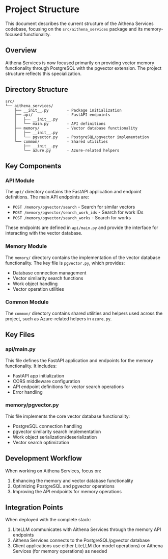 # Project Structure

This document describes the current structure of the Aithena Services codebase, focusing on the `src/aithena_services` package and its memory-focused functionality.

## Overview

Aithena Services is now focused primarily on providing vector memory functionality through PostgreSQL with the pgvector extension. The project structure reflects this specialization.

## Directory Structure

```
src/
└── aithena_services/
    ├── __init__.py        - Package initialization
    ├── api/               - FastAPI endpoints
    │   ├── __init__.py
    │   └── main.py        - API definitions
    ├── memory/            - Vector database functionality
    │   ├── __init__.py
    │   └── pgvector.py    - PostgreSQL/pgvector implementation
    └── common/            - Shared utilities
        ├── __init__.py
        └── azure.py       - Azure-related helpers
```

## Key Components

### API Module

The `api/` directory contains the FastAPI application and endpoint definitions. The main API endpoints are:

- `POST /memory/pgvector/search` - Search for similar vectors
- `POST /memory/pgvector/search_work_ids` - Search for work IDs
- `POST /memory/pgvector/search_works` - Search for works

These endpoints are defined in `api/main.py` and provide the interface for interacting with the vector database.

### Memory Module

The `memory/` directory contains the implementation of the vector database functionality. The key file is `pgvector.py`, which provides:

- Database connection management
- Vector similarity search functions
- Work object handling
- Vector operation utilities

### Common Module

The `common/` directory contains shared utilities and helpers used across the project, such as Azure-related helpers in `azure.py`.

## Key Files

### api/main.py

This file defines the FastAPI application and endpoints for the memory functionality. It includes:

- FastAPI app initialization
- CORS middleware configuration
- API endpoint definitions for vector search operations
- Error handling

### memory/pgvector.py

This file implements the core vector database functionality:

- PostgreSQL connection handling
- pgvector similarity search implementation
- Work object serialization/deserialization
- Vector search optimization

## Development Workflow

When working on Aithena Services, focus on:

1. Enhancing the memory and vector database functionality
2. Optimizing PostgreSQL and pgvector operations
3. Improving the API endpoints for memory operations

## Integration Points

When deployed with the complete stack:

1. LiteLLM communicates with Aithena Services through the memory API endpoints
2. Aithena Services connects to the PostgreSQL/pgvector database
3. Client applications use either LiteLLM (for model operations) or Aithena Services (for memory operations) as needed 